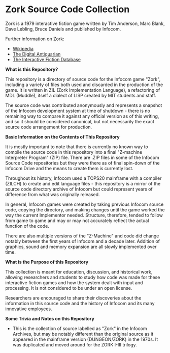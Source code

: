 # Zork Source Code Collection

Zork is a 1979 interactive fiction game written by Tim Anderson, Marc Blank, Dave Lebling, Bruce Daniels and published by Infocom.

Further information on Zork:

* [Wikipedia](https://en.wikipedia.org/wiki/Zork)
* [The Digital Antiquarian](https://www.filfre.net/2012/01/the-roots-of-infocom/)
* [The Interactive Fiction Database](https://ifdb.tads.org/viewgame?id=4gxk83ja4twckm6j)

__What is this Repository?__

This repository is a directory of source code for the Infocom game "Zork", including a variety of files both used and discarded in the production of the game. It is written in ZIL (Zork Implementation Language), a refactoring of MDL (Muddle), itself a dialect of LISP created by MIT students and staff.

The source code was contributed anonymously and represents a snapshot of the Infocom development system at time of shutdown - there is no remaining way to compare it against any official version as of this writing, and so it should be considered canonical, but not necessarily the exact source code arrangement for production.

__Basic Information on the Contents of This Repository__

It is mostly important to note that there is currently no known way to compile the source code in this repository into a final "Z-machine Interpreter Program" (ZIP) file. There are .ZIP files in some of the Infocom Source Code repositories but they were there as of final spin-down of the Infocom Drive and the means to create them is currently lost.

Throughout its history, Infocom used a TOPS20 mainframe with a compiler (ZILCH) to create and edit language files - this repository is a mirror of the source code directory archive of Infocom but could represent years of difference from what was originally released.

In general, Infocom games were created by taking previous Infocom source code, copying the directory, and making changes until the game worked the way the current Implementor needed. Structure, therefore, tended to follow from game to game and may or may not accurately reflect the actual function of the code.

There are also multiple versions of the "Z-Machine" and code did change notably between the first years of Infocom and a decade later. Addition of graphics, sound and memory expansion are all slowly implemented over time.

__What is the Purpose of this Repository__

This collection is meant for education, discussion, and historical work, allowing researchers and students to study how code was made for these interactive fiction games and how the system dealt with input and processing. It is not considered to be under an open license.

Researchers are encouraged to share their discoveries about the information in this source code and the history of Infocom and its many innovative employees.

__Some Trivia and Notes on this Repository__

* This is the collection of source labelled as "Zork" in the Infocom Archives, but may be notably different than the original source as it appeared in the mainframe version (DUNGEON/ZORK) in the 1970s. It was duplicated and moved around for the ZORK I-III trilogy.
